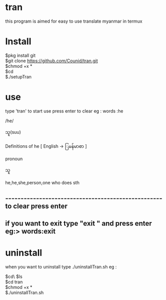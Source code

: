 # tran
this program is aimed for easy to use translate myanmar in termux

# Install
$pkg install git\
$git clone https://github.com/Counid/tran.git \
$chmod +x *\
$cd\
$./setupTran

# use
type 'tran' to start use
press enter to clear
eg :  words :he

/he/
 
 သူ(suu)
 
 Definitions of he
 [ English -> ြမန်မာစာ  ]
 
 
 pronoun
  
  သူ 
  
  
  
  he,he,she,person,one who does sth
 
 ---------------------------------------------------to clear press enter
 -------------------------------------------------------------------------
if you want to exit type "exit " and press enter
eg:>    words:exit
-----------------------------------------------------------------------
   
   
   
   
   # uninstall
 
 when you want to uninstall type ./uninstallTran.sh
 eg :
 
 $cd\ 
 $ls\
 $cd tran\
 $chmod +x *\
 $./uninstallTran.sh
 
 
   
   
   
